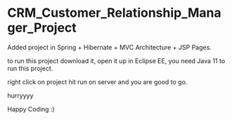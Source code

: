 # CRM_Customer_Relationship_Manager_Project

Added project in Spring + Hibernate + MVC Architecture + JSP Pages.

to run this project download it, open it up in Eclipse EE, you need Java 11 to run this project.

right click on project hit run on server and you are good to go. 



hurryyyy

Happy Coding :)
